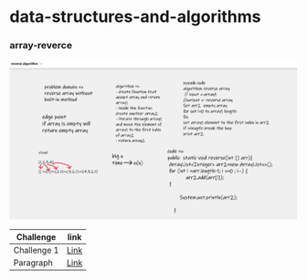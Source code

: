 # data-structures-and-algorithms

### array-reverce

![array-reverse](array-reverse/array-reverse.png)

| Challenge   | link |
| ----------- | ----------- |
| Challenge 1 | [Link](array-reverse/array-reverse.md)       |
| Paragraph   | [Link](insertShiftArray/insertShiftArray.md)        |